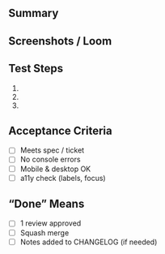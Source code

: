 ## Summary
<!-- What & why -->

## Screenshots / Loom
<!-- UI screenshots or short video -->

## Test Steps
1.
2.
3.

## Acceptance Criteria
- [ ] Meets spec / ticket
- [ ] No console errors
- [ ] Mobile & desktop OK
- [ ] a11y check (labels, focus)

## “Done” Means
- [ ] 1 review approved
- [ ] Squash merge
- [ ] Notes added to CHANGELOG (if needed)
